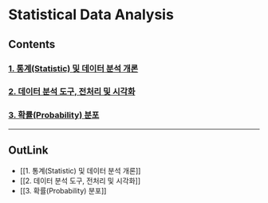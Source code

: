# Statistical Data Analysis

## Contents

### [1. 통계(Statistic) 및 데이터 분석 개론](https://github.com/DOforTU/note-cs/blob/dohyeon/statistical%20data%20analysis/1.%20통계(Statistic)%20및%20데이터%20분석%20개론.md)
### [2. 데이터 분석 도구, 전처리 및 시각화](https://github.com/DOforTU/note-cs/blob/dohyeon/statistical%20data%20analysis/2.%20데이터%20분석%20도구,%20전처리%20및%20시각화.md)
### [3. 확률(Probability) 분포](https://github.com/DOforTU/note-cs/blob/dohyeon/statistical%20data%20analysis/3.%20확률(Probability)%20분포.md)

---
## OutLink

- [[1. 통계(Statistic) 및 데이터 분석 개론]]
- [[2. 데이터 분석 도구, 전처리 및 시각화]]
- [[3. 확률(Probability) 분포]]
